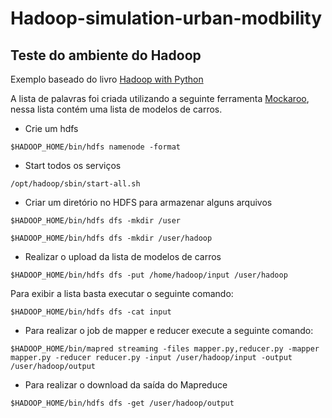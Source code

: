 # Hadoop-simulation-urban-modbility

## Teste do ambiente do Hadoop

Exemplo baseado do livro [Hadoop with Python](https://www.oreilly.com/library/view/hadoop-with-python/9781492048435/)

A lista de palavras foi criada utilizando a seguinte ferramenta [Mockaroo](https://www.mockaroo.com/), nessa lista
contém uma lista de modelos de carros.

- Crie um hdfs

```shell 
$HADOOP_HOME/bin/hdfs namenode -format 
``` 

- Start todos os serviços

```shell 
/opt/hadoop/sbin/start-all.sh 
``` 

- Criar um diretório no HDFS para armazenar alguns arquivos

```shell 
$HADOOP_HOME/bin/hdfs dfs -mkdir /user 
``` 

```shell 
$HADOOP_HOME/bin/hdfs dfs -mkdir /user/hadoop 
``` 

- Realizar o upload da lista de modelos de carros

```shell 
$HADOOP_HOME/bin/hdfs dfs -put /home/hadoop/input /user/hadoop 
``` 

Para exibir a lista basta executar o seguinte comando:

```shell 
$HADOOP_HOME/bin/hdfs dfs -cat input 
``` 

- Para realizar o job de mapper e reducer execute a seguinte comando:

```shell 
$HADOOP_HOME/bin/mapred streaming -files mapper.py,reducer.py -mapper mapper.py -reducer reducer.py -input /user/hadoop/input -output /user/hadoop/output 
``` 

- Para realizar o download da saída do Mapreduce

```shell 
$HADOOP_HOME/bin/hdfs dfs -get /user/hadoop/output 
``` 
 
